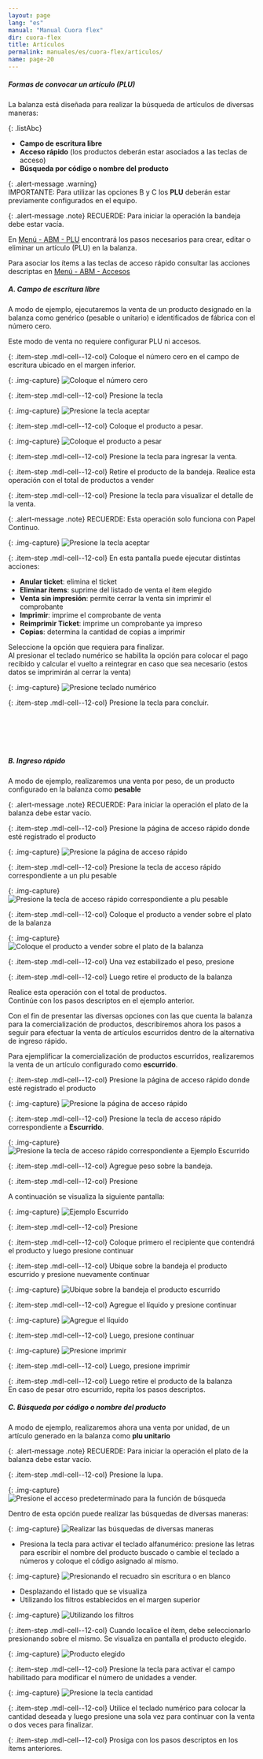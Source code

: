 ```yaml
---
layout: page
lang: "es"
manual: "Manual Cuora flex"
dir: cuora-flex
title: Artículos
permalink: manuales/es/cuora-flex/articulos/
name: page-20
---
```

##### Formas de convocar un artículo (PLU)

La balanza está diseñada para realizar la búsqueda de artículos de diversas maneras:

{: .listAbc}
- **Campo de escritura libre**
- **Acceso rápido** (los productos deberán estar asociados a las teclas de acceso)
- **Búsqueda por código o nombre del producto**

{: .alert-message .warning}  
IMPORTANTE: Para utilizar las opciones B y C los **PLU** deberán estar previamente configurados en el equipo.

{: .alert-message .note}
RECUERDE: Para iniciar la operación la bandeja debe estar vacía.

En [Menú - ABM - PLU](../altas-bajas-modificaciones/index.html "Menú - ABM - PLU") encontrará los pasos necesarios para crear, editar o eliminar un artículo (PLU) en la balanza.

Para asociar los ítems a las teclas de acceso rápido consultar las acciones descriptas en [Menú - ABM - Accesos](../configuracion/index.html "Menú- ABM - Accesos")

##### A. Campo de escritura libre

A modo de ejemplo, ejecutaremos la venta de un producto designado en la balanza como genérico (pesable o unitario) e identificados de fábrica con el número cero.

Este modo de venta no requiere configurar PLU ni accesos.

{: .item-step  .mdl-cell--12-col} 
Coloque el número cero en el campo de escritura ubicado en el margen inferior.

{: .img-capture}
![Coloque el número cero](../../../../images/es/cuora-flex/cuora-neo-campolibre1.png "Coloque el número cero")

{: .item-step  .mdl-cell--12-col} 
Presione la tecla <i class="systel-tecla-30 bg-2"></i>

{: .img-capture}
![Presione la tecla aceptar](../../../../images/es/cuora-flex/cuora-neo-campolibre2.png "Presione la tecla aceptar")

{: .item-step  .mdl-cell--12-col} 
Coloque el producto a pesar.

{: .img-capture}
![Coloque el producto a pesar](../../../../images/es/cuora-flex/cuora-neo-campolibre3.png "Coloque el producto a pesar")

{: .item-step  .mdl-cell--12-col} 
Presione la tecla <i class="systel-tecla-30 bg-2"></i> para ingresar la venta.

{: .item-step  .mdl-cell--12-col} 
Retire el producto de la bandeja.
Realice esta operación con el total de productos a vender

{: .item-step  .mdl-cell--12-col} 
Presione la tecla <i class="systel-tecla-30 bg-2"></i> para visualizar el detalle de la venta.

{: .alert-message .note}
RECUERDE: Esta operación solo funciona con Papel Continuo.

{: .img-capture}
![Presione la tecla aceptar](../../../../images/es/cuora-flex/cuora-neo-campolibre4.png "Presione la tecla aceptar")

{: .item-step  .mdl-cell--12-col} 
En esta pantalla puede ejecutar distintas acciones:

- **Anular ticket**: elimina el ticket
- **Eliminar ítems**: suprime del listado de venta el ítem elegido
- **Venta sin impresión**: permite cerrar la venta sin imprimir el comprobante
- **Imprimir**: imprime el comprobante de venta
- **Reimprimir Ticket**: imprime un comprobante ya impreso
- **Copias**: determina la cantidad de copias a imprimir

Seleccione la opción que requiera para finalizar.<br>
Al presionar el teclado numérico se habilita la opción para colocar el pago recibido y calcular el vuelto a reintegrar en caso que sea necesario (estos datos se imprimirán al cerrar la venta)

{: .img-capture}
![Presione teclado numérico](../../../../images/es/cuora-flex/cuora-neo-vuelto.png "Presione teclado numérico")

{: .item-step  .mdl-cell--12-col} 
Presione la tecla <i class="systel-tecla-30 bg-2"></i> para concluir.   

<br>
<br>
<br>
<br>

##### B. Ingreso rápido

A modo de ejemplo, realizaremos una venta por peso, de un producto configurado en la balanza como **pesable**

{: .alert-message .note}
RECUERDE: Para iniciar la operación el plato de la balanza debe estar vacío.

{: .item-step  .mdl-cell--12-col} 
Presione la página de acceso rápido donde esté registrado el producto

{: .img-capture}
![Presione la página de acceso rápido](../../../../images/es/cuora-flex/cuora-neo-ingreso2.png "Presione la página de acceso rápido")

{: .item-step  .mdl-cell--12-col} 
Presione la tecla de acceso rápido correspondiente a un plu pesable

{: .img-capture}
![Presione la tecla de acceso rápido correspondiente a plu pesable](../../../../images/es/cuora-flex/cuora-neo-ingreso3.png "Presione la tecla de acceso rápido correspondiente a plu pesable")

{: .item-step  .mdl-cell--12-col} 
Coloque el producto a vender sobre el plato de la balanza

{: .img-capture}
![Coloque el producto a vender sobre el plato de la balanza](../../../../images/es/cuora-flex/cuora-neo-ingreso4.png "Coloque el producto a vender sobre el plato de la balanza")

{: .item-step  .mdl-cell--12-col} 
Una vez estabilizado el peso, presione <i class="systel-tecla-30 bg-2"></i>

{: .item-step  .mdl-cell--12-col} 
Luego retire el producto de la balanza

Realice esta operación con el total de productos.<br>Continúe con los pasos descriptos en el ejemplo anterior.

Con el fin de presentar las diversas opciones con las que cuenta la balanza para la comercialización de productos, describiremos ahora los pasos a seguir para efectuar la venta de artículos escurridos dentro de la alternativa de ingreso rápido.

Para ejemplificar la comercialización de productos escurridos, realizaremos la venta de un artículo configurado como **escurrido**.

{: .item-step  .mdl-cell--12-col} 
Presione la página de acceso rápido donde esté registrado el producto 

{: .img-capture}
![Presione la página de acceso rápido](../../../../images/es/cuora-flex/cuora-neo-escurrido2.png "Presione la página de acceso rápido")

{: .item-step  .mdl-cell--12-col} 
Presione la tecla de acceso rápido correspondiente a **Escurrido**.   

{: .img-capture}
![Presione la tecla de acceso rápido correspondiente a Ejemplo Escurrido](../../../../images/es/cuora-flex/cuora-neo-escurrido3.png "Presione la tecla de acceso rápido correspondiente al Ejemplo Escurrido")

{: .item-step  .mdl-cell--12-col} 
Agregue peso sobre la bandeja.

{: .item-step  .mdl-cell--12-col} 
Presione <i class="systel-tecla-30 bg-2"></i>

A continuación se visualiza la siguiente pantalla:

{: .img-capture}
![Ejemplo Escurrido](../../../../images/es/cuora-flex/cuora-neo-escurrido4.png "Ejemplo Escurrido")

{: .item-step  .mdl-cell--12-col} 
Presione <i class="systel-tecla-30 bg-2"></i>

{: .item-step  .mdl-cell--12-col} 
Coloque primero el recipiente que contendrá el producto y luego presione continuar

{: .item-step  .mdl-cell--12-col} 
Ubique sobre la bandeja el producto escurrido y presione nuevamente continuar

{: .img-capture}
![Ubique sobre la bandeja el producto escurrido](../../../../images/es/cuora-flex/cuora-neo-escurrido5.png "Ubique sobre la bandeja el producto escurrido")

{: .item-step  .mdl-cell--12-col} 
Agregue el líquido y presione continuar 

{: .img-capture}
![Agregue el líquido](../../../../images/es/cuora-flex/cuora-neo-escurrido6.png "Agregue el líquido")

{: .item-step  .mdl-cell--12-col} 
Luego, presione continuar

{: .img-capture}
![Presione imprimir](../../../../images/es/cuora-flex/cuora-neo-escurrido7.png "Presione imprimir")

{: .item-step  .mdl-cell--12-col} 
Luego, presione imprimir

{: .item-step  .mdl-cell--12-col} 
Luego retire el producto de la balanza<br>En caso de pesar otro escurrido, repita los pasos descriptos.

##### C. Búsqueda por código o nombre del producto

A modo de ejemplo, realizaremos ahora una venta por unidad, de un artículo generado en la balanza como **plu unitario**

{: .alert-message .note}
RECUERDE: Para iniciar la operación el plato de la balanza debe estar vacío.

{: .item-step  .mdl-cell--12-col} 
Presione la lupa.

{: .img-capture}
![Presione el acceso predeterminado para la función de búsqueda](../../../../images/es/cuora-flex/cuora-neo-busquedacod1.png "Presione el acceso predeterminado para la función de búsqueda")

Dentro de esta opción puede realizar las búsquedas de diversas maneras:

{: .img-capture}
![Realizar las búsquedas de diversas maneras](../../../../images/es/cuora-flex/cuora-neo-busquedacod2.png "Realizar las búsquedas de diversas maneras")

- Presiona la tecla <span class="systel-tecla-11"><span class="path1"></span><span class="path2"></span><span class="path3"></span><span class="path4"></span><span class="path5"></span><span class="path6"></span><span class="path7"></span><span class="path8"></span><span class="path9"></span><span class="path10"></span><span class="path11"></span><span class="path12"></span><span class="path13"></span></span> para activar el teclado alfanumérico: presione las letras para escribir el nombre del producto buscado o cambie el teclado a números y coloque el código asignado al mismo.

{: .img-capture}
![Presionando el recuadro sin escritura o en blanco](../../../../images/es/cuora-flex/cuora-neo-busquedacod3.png "Presionando el recuadro sin escritura o en blanco")

- Desplazando el listado que se visualiza
- Utilizando los filtros establecidos en el margen superior

{: .img-capture}
![Utilizando los filtros](../../../../images/es/cuora-flex/cuora-neo-busquedacod4.png "Utilizando los filtros")

{: .item-step  .mdl-cell--12-col} 
Cuando localice el ítem, debe seleccionarlo presionando sobre el mismo. Se visualiza en pantalla el producto elegido.

{: .img-capture}
![Producto elegido](../../../../images/es/cuora-flex/cuora-neo-busquedacod5.png "Producto elegido")

{: .item-step  .mdl-cell--12-col} 
Presione la tecla <i class="systel-tecla-29"></i> para activar el campo habilitado para modificar el número de unidades a vender.

{: .img-capture}
![Presione la tecla cantidad](../../../../images/es/cuora-flex/cuora-neo-busquedacod6.png "Presione la tecla cantidad")

{: .item-step  .mdl-cell--12-col} 
Utilice el teclado numérico para colocar la cantidad deseada y luego presione <i class="systel-tecla-30 bg-2"></i> una sola vez para continuar con la venta o dos veces para finalizar.

{: .item-step  .mdl-cell--12-col} 
Prosiga con los pasos descriptos en los ítems anteriores.
